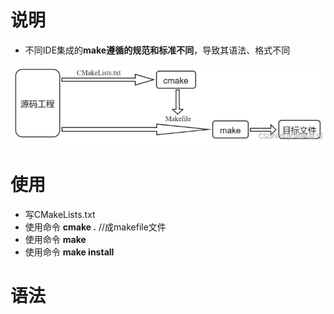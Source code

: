 # 说明
- 不同IDE集成的**make遵循的规范和标准不同**，导致其语法、格式不同

![](../photo/Pasted%20image%2020230228094352.png)

# 使用
- 写CMakeLists.txt
- 使用命令 **cmake .**  //成makefile文件
- 使用命令 **make**
- 使用命令 **make install**

# 语法
